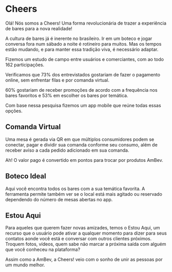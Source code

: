 # Cheers
Olá! Nós somos a Cheers! Uma forma revolucionária de trazer a experiência de bares para a nova realidade!

A cultura de bares já é inerente no brasileiro. Ir em um boteco e jogar conversa fora num sábado a noite é rotineiro para muitos. Mas os tempos estão mudando, e para manter essa tradição viva, é necessário adaptar.

Fizemos um estudo de campo entre usuários e comerciantes, com ao todo 162 participações.

Verificamos que 73% dos entrevistados gostariam de fazer o pagamento online, sem enfrentar filas e por comanda virtual. 

60% gostariam de receber promoções de acordo com a frequência nos bares favoritos e 53% em escolher os bares por temática.

Com base nessa pesquisa fizemos um app mobile que reúne todas essas opções.

## Comanda Virtual
Uma mesa é gerada via QR em que múltiplos consumidores podem se conectar, pagar e dividir sua comanda conforme seu consumo, além de receber aviso a cada pedido adicionado em sua comanda.

Ah! O valor pago é convertido em pontos para trocar por produtos AmBev.

## Boteco Ideal
Aqui você encontra todos os bares com a sua temática favorita. A ferramenta permite também ver se o local está mais agitado ou reservado dependendo do número de mesas abertas no app.

## Estou Aqui
Para aqueles que querem fazer novas amizades, temos o Estou Aqui, um recurso que o usuário pode ativar a qualquer momento para dizer para seus contatos aonde você está e conversar com outros clientes próximos. Troquem fotos, vídeos, quem sabe não marcar a próxima saída com alguém que você conheceu na plataforma?

Assim como a AmBev, a Cheers! veio com o sonho de unir as pessoas por um mundo melhor.

